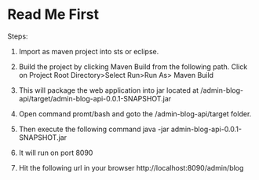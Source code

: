 # Read Me First

Steps:
1. Import as maven project into sts or eclipse.
2. Build the project by clicking Maven Build from the following path.
	Click on Project Root Directory>Select Run>Run As> Maven Build
3. This will package the web application into jar located at /admin-blog-api/target/admin-blog-api-0.0.1-SNAPSHOT.jar
4. Open command promt/bash and goto the /admin-blog-api/target folder.
5. Then execute the following command
	java -jar admin-blog-api-0.0.1-SNAPSHOT.jar
6. It will run on port 8090

7. Hit the following url in your browser
	http://localhost:8090/admin/blog



